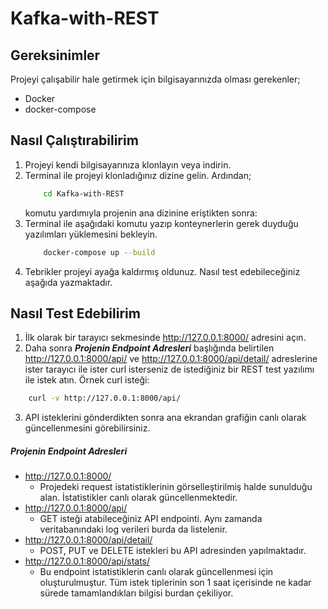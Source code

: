 # Kafka-with-REST


## Gereksinimler

Projeyi çalışabilir hale getirmek için bilgisayarınızda olması gerekenler;

* Docker
* docker-compose


## Nasıl Çalıştırabilirim

1. Projeyi kendi bilgisayarınıza klonlayın veya indirin.
2. Terminal ile projeyi klonladığınız dizine gelin. Ardından;
    ```bash
        cd Kafka-with-REST
    ```
    komutu yardımıyla projenin ana dizinine eriştikten sonra:
3. Terminal ile aşağıdaki komutu yazıp konteynerlerin gerek duyduğu yazılımları yüklemesini bekleyin.
    ```bash
        docker-compose up --build
    ```
4. Tebrikler projeyi ayağa kaldırmış oldunuz. Nasıl test edebileceğiniz aşağıda yazmaktadır.


## Nasıl Test Edebilirim

1. İlk olarak bir tarayıcı sekmesinde http://127.0.0.1:8000/ adresini açın.
2. Daha sonra **_Projenin Endpoint Adresleri_** başlığında belirtilen http://127.0.0.1:8000/api/ ve http://127.0.0.1:8000/api/detail/ adreslerine ister tarayıcı ile ister curl isterseniz de istediğiniz bir REST test yazılımı ile istek atın. Örnek curl isteği: 
```bash
    curl -v http://127.0.0.1:8000/api/
```
3. API isteklerini gönderdikten sonra ana ekrandan grafiğin canlı olarak güncellenmesini görebilirsiniz.

##### Projenin Endpoint Adresleri

* http://127.0.0.1:8000/
    - Projedeki request istatistiklerinin görselleştirilmiş halde sunulduğu alan. İstatistikler canlı olarak güncellenmektedir.
* http://127.0.0.1:8000/api/
    - GET isteği atabileceğiniz API endpointi. Aynı zamanda veritabanındaki log verileri burda da listelenir.
* http://127.0.0.1:8000/api/detail/
    - POST, PUT ve DELETE istekleri bu API adresinden yapılmaktadır.
* http://127.0.0.1:8000/api/stats/
    - Bu endpoint istatistiklerin canlı olarak güncellenmesi için oluşturulmuştur. Tüm istek tiplerinin son 1 saat içerisinde ne kadar sürede tamamlandıkları bilgisi burdan çekiliyor.



